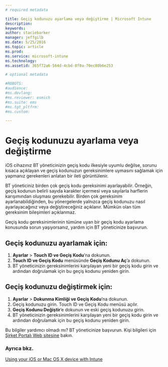 ```yaml
---
# required metadata

title: Geçiş kodunuzu ayarlama veya değiştirme | Microsoft Intune
description:
keywords:
author: staciebarker
manager: jeffgilb
ms.date: 5/25/2016
ms.topic: article
ms.prod:
ms.service: microsoft-intune
ms.technology:
ms.assetid: 365f72a6-564d-4cbd-8f0a-70ec80b6e253

# optional metadata

#ROBOTS:
#audience:
#ms.devlang:
#ms.reviewer: esmich
#ms.suite: ems
#ms.tgt_pltfrm:
#ms.custom:

---
```


# Geçiş kodunuzu ayarlama veya değiştirme

iOS cihazınız BT yöneticinizin geçiş kodu ilkesiyle uyumlu değilse, sorunu kısaca açıklayan ve geçiş kodunuzun gereksinimlere uymasını sağlamak için yapmanız gerekenleri anlatan bir ileti görüntülenir.

BT yöneticiniz birden çok geçiş kodu gereksinimi ayarlayabilir. Örneğin, geçiş kodunun belirli sayıda karakter içermesi veya sayılarla harflerin karışımından oluşması gerekebilir. Birden çok gereksinim ayarlanabildiğinden, bu yönergelerde yalnızca geçiş kodunuzu nasıl ayarlayacağınız veya değiştireceğiniz açıklanır. Mümkün olan tüm gereksinim bileşimleri açıklanmaz. 

Geçiş kodu gereksinimlerinin tümüne uyan bir geçiş kodu ayarlama konusunda sorun yaşıyorsanız, yardım için BT yöneticinize başvurun.

## Geçiş kodunuzu ayarlamak için:

1. **Ayarlar** > **Touch ID ve Geçiş Kodu**’na dokunun.
2. **Touch ID ve Geçiş Kodu** menüsünde **Geçiş Kodunu Aç**’a dokunun.
3. BT yöneticinizin gereksinimlerini karşılayan yeni bir geçiş kodu girin ve ardından doğrulamak için bu geçiş kodunu yeniden girin.

## Geçiş kodunuzu değiştirmek için:

1. **Ayarlar** > **Dokunma Kimliği ve Geçiş Kodu**’na dokunun.
2. Geçiş kodunuzu girin. Touch ID ve Geçiş Kodu menüsü açılır.
2. **Geçiş Kodunu Değiştir**’e dokunun ve eski geçiş kodunuzu girin.
3. BT yöneticinizin gereksinimlerini karşılayan yeni bir geçiş kodu girin ve ardından doğrulamak için bu geçiş kodunu yeniden girin.

Bu bilgiler yardımcı olmadı mı? BT yöneticinize başvurun. Kişi bilgileri için [Şirket Portalı Web sitesine](http://portal.manage.microsoft.com) bakın.

### Ayrıca bkz.
[Using your iOS or Mac OS X device with Intune](using-your-ios-or-mac-os-x-device-with-intune.md)

<!--HONumber=Jun16_HO2-->


